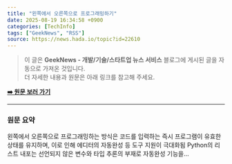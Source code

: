 ```yaml
---
title: "왼쪽에서 오른쪽으로 프로그래밍하기"
date: 2025-08-19 16:34:58 +0900
categories: [TechInfo]
tags: ["GeekNews", "RSS"]
source: https://news.hada.io/topic?id=22610
---
```

> 이 글은 **GeekNews - 개발/기술/스타트업 뉴스 서비스** 블로그에 게시된 글을 자동으로 가져온 것입니다. <br>
> 더 자세한 내용과 원문은 아래 링크를 참고해 주세요.

[**➡️ 원문 보러 가기**](https://news.hada.io/topic?id=22610)

---

### 원문 요약
왼쪽에서 오른쪽으로 프로그래밍하는 방식은 코드를 입력하는 즉시 프로그램이 유효한 상태를 유지하며, 이로 인해 에디터의 자동완성 등 도구 지원이 극대화됨 Python의 리스트 내포는 선언되지 않은 변수와 타입 추론의 부재로 자동완성 기능을...
